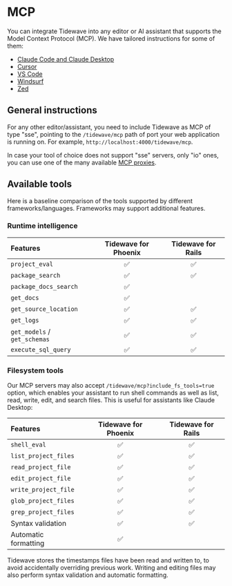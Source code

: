 # MCP

You can integrate Tidewave into any editor or AI assistant that supports the Model Context Protocol (MCP). We have tailored instructions for some of them:

  * [Claude Code and Claude Desktop](claude.md)
  * [Cursor](cursor.md)
  * [VS Code](vscode.md)
  * [Windsurf](windsurf.md)
  * [Zed](zed.md)

## General instructions

For any other editor/assistant, you need to include Tidewave as MCP of type "sse", pointing to the `/tidewave/mcp` path of port your web application is running on. For example, `http://localhost:4000/tidewave/mcp`.

In case your tool of choice does not support "sse" servers, only "io" ones, you can use one of the many available [MCP proxies](../guides/mcp_proxy.md).

## Available tools

Here is a baseline comparison of the tools supported by different frameworks/languages. Frameworks may support additional features.

### Runtime intelligence

| Features                     | Tidewave for Phoenix | Tidewave for Rails |
| :--------------------------- | :------------------: | :----------------: |
| `project_eval`               | ✅                    | ✅                 |
| `package_search`             | ✅                    | ✅                 |
| `package_docs_search`        | ✅                    |                   |
| `get_docs`                   | ✅                    |                   |
| `get_source_location`        | ✅                    | ✅                 |
| `get_logs`                   | ✅                    | ✅                 |
| `get_models` / `get_schemas` | ✅                    | ✅                 |
| `execute_sql_query`          | ✅                    | ✅                 |

### Filesystem tools

Our MCP servers may also accept `/tidewave/mcp?include_fs_tools=true` option,
which enables your assistant to run shell commands as well as list, read, write,
edit, and search files. This is useful for assistants like Claude Desktop:

| Features                   | Tidewave for Phoenix | Tidewave for Rails |
| :------------------------- | :------------------: | :----------------: |
| `shell_eval`               | ✅                    | ✅                 |
| `list_project_files`       | ✅                    | ✅                 |
| `read_project_file`        | ✅                    | ✅                 |
| `edit_project_file`        | ✅                    | ✅                 |
| `write_project_file`       | ✅                    | ✅                 |
| `glob_project_files`       | ✅                    | ✅                 |
| `grep_project_files`       | ✅                    | ✅                 |
| Syntax validation          | ✅                    | ✅                 |
| Automatic formatting       | ✅                    |                   |

Tidewave stores the timestamps files have been read and written to, to avoid accidentally
overriding previous work. Writing and editing files may also perform syntax validation and
automatic formatting.
